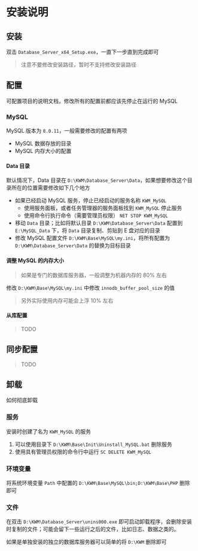 # 安装说明

## 安装

双击 `Database_Server_x64_Setup.exe`，一直下一步直到完成即可

> 注意不要修改安装路径，暂时不支持修改安装路径

## 配置

可配置项目的说明文档，修改所有的配置前都应该先停止在运行的 MySQL


### MySQL

MySQL 版本为 `8.0.11`，一般需要修改的配置有两项

- MySQL 数据存放的目录
- MySQL 内存大小的配置


#### Data 目录

默认情况下，Data 目录在 `D:\KWM\Database_Server\Data`，如果想要修改这个目录所在的位置需要修改如下几个地方

- 如果已经启动 MySQL 服务，停止已经启动的服务名称 `KWM_MySQL`
    + 使用服务面板，或者任务管理器的服务面板找到 `KWM_MySQL` 停止服务
    + 使用命令行执行命令（需要管理员权限） `NET STOP KWM_MySQL`
- 移动 `Data` 目录；比如将默认目录 `D:\KWM\Database_Server\Data` 配置到 `E:\MySQL_Data` 下，将 `Data` 目录复制、剪贴到 E 盘对应的目录
- 修改 MySQL 配置文件 `D:\KWM\Base\MySQL\my.ini`，将所有配置为 `D:\KWM\Database_Server\Data` 的替换为目标目录


#### 调整 MySQL 的内存大小

> 如果是专门的数据库服务器，一般调整为机器内存的 80% 左右

修改 `D:\KWM\Base\MySQL\my.ini` 中修改 `innodb_buffer_pool_size` 的值

> 另外实际使用内存可能会上浮 10% 左右


#### 从库配置

> TODO


## 同步配置

> TODO


## 卸载

如何彻底卸载

### 服务

安装时创建了名为 `KWM_MySQL` 的服务

1. 可以使用目录下 `D:\KWM\Base\Init\Uninstall_MySQL.bat` 删除服务
2. 使用具有管理员权限的命令行中运行 `SC DELETE KWM_MySQL`


### 环境变量

将系统环境变量 `Path` 中配置的 `D:\KWM\Base\MySQL\bin;D:\KWM\Base\PHP` 删除即可


### 文件

在双击 `D:\KWM\Database_Server\unins000.exe` 即可启动卸载程序，会删除安装时复制的文件；可能会留下一些运行之后的文件，比如日志、数据之类的。

如果是单独安装的独立的数据库服务器可以简单的将 `D:\KWM` 删除即可





